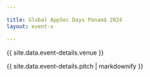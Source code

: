 ```yaml
---

title: Global AppSec Days Panamá 2024
layout: event-x

---
```


<!-- rebuild 15 -->

{{ site.data.event-details.venue }}

{{ site.data.event-details.pitch | markdownify }}
